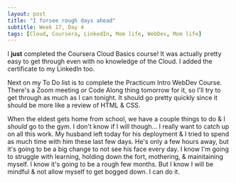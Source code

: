 ```yaml
---
layout: post
title: "I forsee rough days ahead"
subtitle: Week 17, Day 4
tags: [Cloud, Coursera, LinkedIn, Mom life, WebDev, Mom life]
---
```


I __just__ completed the Coursera Cloud Basics course! It was actually pretty easy to get through even with no knowledge of the Cloud. I added the certificate to my LinkedIn too.

Next on my To Do list is to complete the Practicum Intro WebDev Course. There's a Zoom meeting or Code Along thing tomorrow for it, so I'll try to get through as much as I can tonight. It should go pretty quickly since it should be more like a review of HTML & CSS. 

When the eldest gets home from school, we have a couple things to do & I _should_ go to the gym. I don't know if I will though... I really want to catch up on all this work. My husband left today for his deployment & I tried to spend as much time with him these last few days. He's only a few hours away, but it's going to be a big change to not see his face every day. I know I'm going to struggle with learning, holding down the fort, mothering, & mainitaining myself. I know it's going to be a rough few months. But I know I will be mindful & not allow myself to get bogged down. I can do it.
